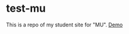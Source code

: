 # test-mu
This is a repo of my student site for "MU".
[Demo](https://miyukings.github.io/test_mu-2/)
